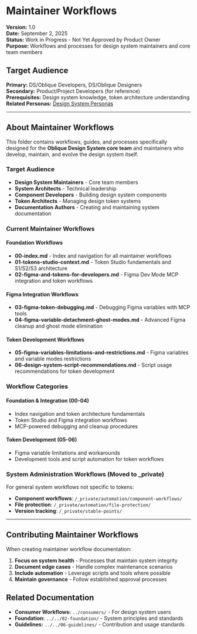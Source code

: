 # Maintainer Workflows  
**Version:** 1.0  
**Date:** September 2, 2025  
**Status:** Work in Progress - Not Yet Approved by Product Owner  
**Purpose:** Workflows and processes for design system maintainers and core team members

## **Target Audience**
**Primary:** DS/Oblique Developers, DS/Oblique Designers  
**Secondary:** Product/Project Developers (for reference)  
**Prerequisites:** Design system knowledge, token architecture understanding  
**Related Personas:** [Design System Personas](../../02-foundation/02-personas.md)

---

## About Maintainer Workflows

This folder contains workflows, guides, and processes specifically designed for the **Oblique Design System core team** and maintainers who develop, maintain, and evolve the design system itself.

### Target Audience
- **Design System Maintainers** - Core team members
- **System Architects** - Technical leadership
- **Component Developers** - Building design system components  
- **Token Architects** - Managing design token systems
- **Documentation Authors** - Creating and maintaining system documentation

### Current Maintainer Workflows

#### Foundation Workflows
- **00-index.md** - Index and navigation for all maintainer workflows
- **01-tokens-studio-context.md** - Token Studio fundamentals and S1/S2/S3 architecture
- **02-figma-and-tokens-for-developers.md** - Figma Dev Mode MCP integration and token workflows

#### Figma Integration Workflows
- **03-figma-token-debugging.md** - Debugging Figma variables with MCP tools
- **04-figma-variable-detachment-ghost-modes.md** - Advanced Figma cleanup and ghost mode elimination

#### Token Development Workflows
- **05-figma-variables-limitations-and-restrictions.md** - Figma variables and variable modes restrictions
- **06-design-system-script-recommendations.md** - Script usage recommendations for token development

### Workflow Categories

#### Foundation & Integration (00-04)
- Index navigation and token architecture fundamentals
- Token Studio and Figma integration workflows
- MCP-powered debugging and cleanup procedures

#### Token Development (05-06)
- Figma variable limitations and workarounds
- Development tools and script automation for token workflows

### System Administration Workflows (Moved to _private)

For general system workflows not specific to tokens:
- **Component workflows**: `/_private/automation/component-workflows/`
- **File protection**: `/_private/automation/file-protection/`
- **Version tracking**: `/_private/stable-points/`

---

## Contributing Maintainer Workflows

When creating maintainer workflow documentation:

1. **Focus on system health** - Processes that maintain system integrity
2. **Document edge cases** - Handle complex maintenance scenarios
3. **Include automation** - Leverage scripts and tools where possible
4. **Maintain governance** - Follow established approval processes

## Related Documentation

- **Consumer Workflows:** `../consumers/` - For design system users
- **Foundation:** `../../02-foundation/` - System principles and standards  
- **Guidelines:** `../../06-guidelines/` - Contribution and usage standards
